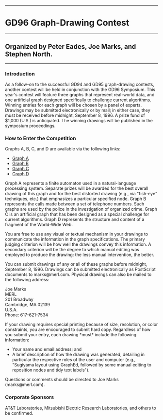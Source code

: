 <html>
<body>
<hr>
<h1>
GD96 Graph-Drawing Contest
</h1>
<hr>
<h2>
Organized by Peter Eades, Joe Marks, and Stephen North.
</h2>
<hr>

<h3> Introduction </h3>
As a follow-on to the successful GD94 and GD95 graph-drawing
contests, another contest will be held in conjunction with the
GD96 Symposium.  This year's contest will feature three graphs
that represent real-world data, and one artificial graph designed
specifically to challenge current algorithms.  Winning entries for each
graph will be chosen by a panel of experts.  Drawings may be
submitted electronically or by mail; in either case, they must
be received before midnight, September 8, 1996.  A prize fund
of $1,000 (U.S.) is anticipated.  The winning drawings will
be published in the symposium proceedings.

<h3> How to Enter the Competition </h3>
Graphs A, B, C, and D are available via the following links:
<UL>
<LI>  <A HREF="./A96.gph">Graph A</A>
<LI>  <A HREF="./B96.gph">Graph B</A>
<LI>  <A HREF="./C96.gph">Graph C</A>
<LI>  <A HREF="./D96.gph">Graph D</A>
</UL>
Graph A represents a finite automaton used in
a natural-language processing system.  Separate prizes will
be awarded for the best overall drawing of this graph and
for the best distorted drawing (e.g., via "fish-eye" techniques,
etc.) that emphasizes a particular specified node.
Graph B represents the calls made between a set of
telephone numbers.  Such graphs are used by the
police in the investigation of organized crime.
Graph C is an artificial graph that has been designed
as a special challenge for current algorithms.
Graph D represents the structure and content of
a fragment of the World-Wide Web.
<p>
You are free to use any visual or textual mechanism in your
drawings to communicate the information in the graph
specifications.  The primary judging criterion will be
how well the drawings convey this information.
A secondary criterion will be the degree to
which manual editing was employed to produce
the drawing: the less manual intervention, the better.
<p>
You can submit drawings of any or all of these graphs before
midnight, September 8, 1996.  Drawings can be submitted
electronically as PostScript documents to marks@merl.com.
Physical drawings can also be mailed to the following address:
	<p>
	Joe Marks <BR>
	MERL <BR>
	201 Broadway <BR>
	Cambridge, MA 02139 <BR>
	U.S.A. <BR>
	Phone: 617-621-7534 <BR>
	</p>
If your drawing requires special printing because of
size, resolution, or color constraints, you are encouraged
to submit hard copy.
Regardless of how you submit your entry, each drawing
*must* include the following information:
<UL>
<LI> Your name and email address; and
<LI> A brief description of how the drawing was generated,
     detailing in particular the respective roles of the
     user and computer (e.g., "Sugiyama layout using GraphEd,
     followed by some manual editing to reposition nodes
     and tidy text labels").
</UL>
Questions or comments should be directed to Joe Marks
(marks@merl.com).

<h3> Corporate Sponsors </h3>
AT&T Laboratories, Mitsubishi Electric Research Laboratories,
and others to be confirmed.

</body>
</html>
